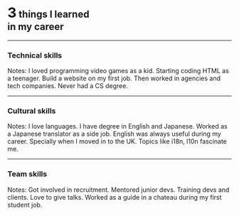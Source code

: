 ## <span style="font-size: 150%;">3</span> things I learned<br>in my career

---

### Technical skills

Notes: I loved programming video games as a kid.
Starting coding HTML as a teenager.
Build a website on my first job.
Then worked in agencies and tech companies.
Never had a CS degree.

---

### Cultural skills

Notes: I love languages.
I have degree in English and Japanese.
Worked as a Japanese translator as a side job.
English was always useful during my career.
Specially when I moved in to the UK.
Topics like i18n, l10n fascinate me.

---

### Team skills

Notes: Got involved in recruitment.
Mentored junior devs.
Training devs and clients.
Love to give talks.
Worked as a guide in a chateau during my first student job.
